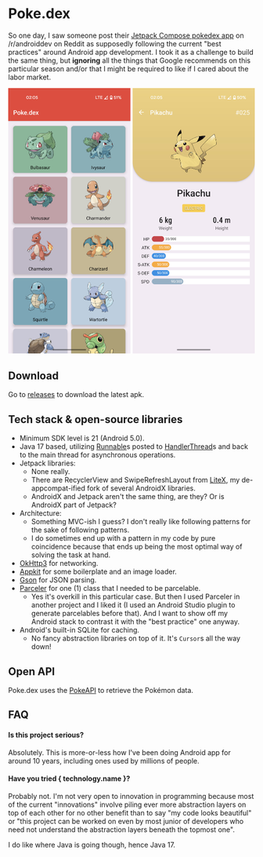# Poke.dex

So one day, I saw someone post their [Jetpack Compose pokedex app](https://github.com/skydoves/pokedex-compose) on /r/androiddev on Reddit as supposedly following the current "best practices" around Android app development. I took it as a challenge to build the same thing, but **ignoring** all the things that Google recommends on this particular season and/or that I might be required to like if I cared about the labor market.

<img src="/images/screenshots.jpg"/>

## Download

Go to [releases](https://github.com/grishka/poke.dex/releases/latest) to download the latest apk.

## Tech stack & open-source libraries
- Minimum SDK level is 21 (Android 5.0).
- Java 17 based, utilizing [Runnable](https://developer.android.com/reference/java/lang/Runnable)s posted to [HandlerThread](https://developer.android.com/reference/android/os/HandlerThread)s and back to the main thread for asynchronous operations.
- Jetpack libraries:
  - None really.
  - There are RecyclerView and SwipeRefreshLayout from [LiteX](https://github.com/grishka/LiteX), my de-appcompat-ified fork of several AndroidX libraries.
  - AndroidX and Jetpack aren't the same thing, are they? Or is AndroidX part of Jetpack?
- Architecture:
  - Something MVC-ish I guess? I don't really like following patterns for the sake of following patterns.
  - I do sometimes end up with a pattern in my code by pure coincidence because that ends up being the most optimal way of solving the task at hand.
- [OkHttp3](https://github.com/square/okhttp/tree/okhttp_3.14.x) for networking.
- [Appkit](https://github.com/grishka/appkit) for some boilerplate and an image loader.
- [Gson](https://github.com/google/gson) for JSON parsing.
- [Parceler](https://github.com/johncarl81/parceler) for one (1) class that I needed to be parcelable.
  - Yes it's overkill in this particular case. But then I used Parceler in another project and I liked it (I used an Android Studio plugin to generate parcelables before that). And I want to show off my Android stack to contrast it with the "best practice" one anyway.
- Android's built-in SQLite for caching.
  - No fancy abstraction libraries on top of it. It's `Cursor`s all the way down!

## Open API
Poke.dex uses the [PokeAPI](https://pokeapi.co/) to retrieve the Pokémon data.

## FAQ

#### Is this project serious?
Absolutely. This is more-or-less how I've been doing Android app for around 10 years, including ones used by millions of people.

#### Have you tried { technology.name }?
Probably not. I'm not very open to innovation in programming because most of the current "innovations" involve piling ever more abstraction layers on top of each other for no other benefit than to say "my code looks beautiful" or "this project can be worked on even by most junior of developers who need not understand the abstraction layers beneath the topmost one".

I do like where Java is going though, hence Java 17.
